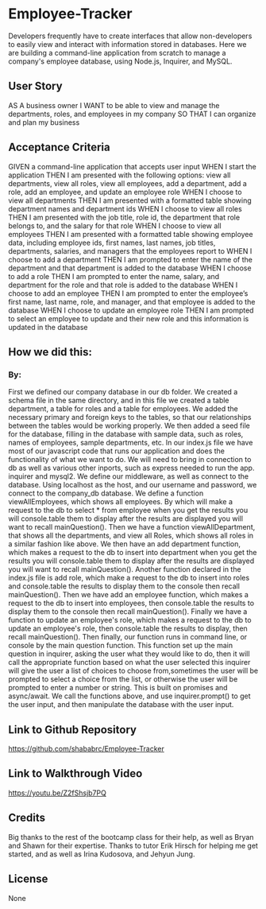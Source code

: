 # Employee-Tracker
Developers frequently have to create interfaces that allow non-developers to easily view and interact with information stored in databases.  Here we are building a command-line application from scratch to manage a company's employee database, using Node.js, Inquirer, and MySQL.


## User Story

AS A business owner
I WANT to be able to view and manage the departments, roles, and employees in my company
SO THAT I can organize and plan my business

## Acceptance Criteria

GIVEN a command-line application that accepts user input
WHEN I start the application
THEN I am presented with the following options: view all departments, view all roles, view all employees, add a department, add a role, add an employee, and update an employee role
WHEN I choose to view all departments
THEN I am presented with a formatted table showing department names and department ids
WHEN I choose to view all roles
THEN I am presented with the job title, role id, the department that role belongs to, and the salary for that role
WHEN I choose to view all employees
THEN I am presented with a formatted table showing employee data, including employee ids, first names, last names, job titles, departments, salaries, and managers that the employees report to
WHEN I choose to add a department
THEN I am prompted to enter the name of the department and that department is added to the database
WHEN I choose to add a role
THEN I am prompted to enter the name, salary, and department for the role and that role is added to the database
WHEN I choose to add an employee
THEN I am prompted to enter the employee’s first name, last name, role, and manager, and that employee is added to the database
WHEN I choose to update an employee role
THEN I am prompted to select an employee to update and their new role and this information is updated in the database

## How we did this:
### By:
First we defined our company database in our db folder. We created a schema file in the same directory,
and in this file we created a table department, a table for roles and a table for employees. We added the necessary primary and foreign keys to the tables, so that our relationships between the tables would be working properly.
We then added a seed file for the database, filling in the database with sample data, such as roles, names of employees, sample departments, etc.
In our index.js file we have most of our javascript code that runs our application and does the functionality of what we want to do.
We will need to bring in connection to db as well as various other inports, such as express needed to run the app. inquirer and mysql2.
We define our middleware, as well as connect to the database.
Using localhost as the host, and our username and password, we connect to the company_db database. We define a function viewAllEmployees, which shows all employees. By which will make a request to the db to select * from employee when you get the results you will console.table them to display after the results are displayed you will want to recall mainQuestion(). Then we have a function viewAllDepartment, that shows all the departments, and view all Roles, which shows all roles in a similar fashion like above.
We then have an add department function, which makes a request to the db to insert into department when you get the results you will console.table them to display after the results are displayed you will want to recall mainQuestion(). Another function declared in the index.js file is add role, which make a request to the db to insert into roles and console.table the results to display them to the console then recall mainQuestion(). Then we have add an employee function, which makes a request to the db to insert into employees, 
then console.table the results to display them to the console then recall mainQuestion(). Finally we have a function to update an employee's role, which makes a request to the db to update an employee's role, then console.table the results to display, then recall mainQuestion().
Then finally, our function runs in command line, or console by the main question function. 
This function  set up the main question in inquirer, asking the user what they would like to do,
then it will call the appropriate function based on what the user selected this inquirer will give the user a list of choices to choose from,sometimes the user will be prompted to select a choice from the list, or otherwise the user will be prompted to enter a number or string.
This is built on promises and async/await. We call the functions above, and use inquirer.prompt() to get the user input, and then manipulate the database with the user input.


## Link to Github Repository
https://github.com/shababrc/Employee-Tracker 

## Link to Walkthrough Video
https://youtu.be/Z2fShsjb7PQ 

## Credits
Big thanks to the rest of the bootcamp class for their help, as well as Bryan and Shawn for their expertise. Thanks to tutor Erik Hirsch for helping me get started, and as well as Irina Kudosova, and Jehyun Jung.

## License 
None 